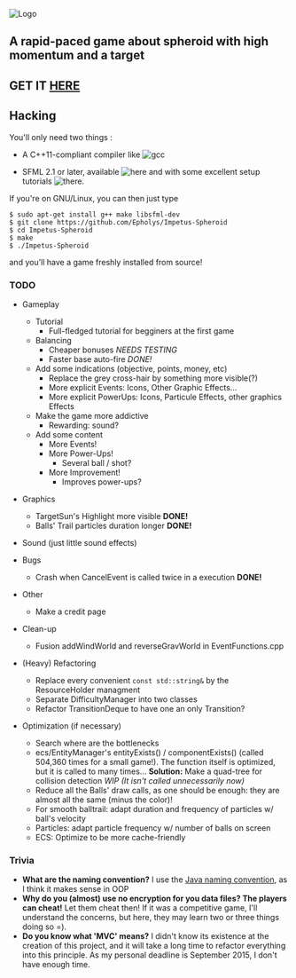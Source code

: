 
![Logo](../master/media/images/logo.png)

## A rapid-paced game about spheroid with high momentum and a target

## GET IT [HERE](http://epholys.itch.io/impetus-spheroid)

## Hacking

You'll only need two things :

* A C++11-compliant compiler like ![gcc](https://gcc.gnu.org/)

* SFML 2.1 or later, available ![here](http://www.sfml-dev.org/download/sfml/2.1/) and with some excellent setup tutorials ![there](http://www.sfml-dev.org/tutorials/2.1/).

If you're on GNU/Linux, you can then just type 

```
$ sudo apt-get install g++ make libsfml-dev
$ git clone https://github.com/Epholys/Impetus-Spheroid
$ cd Impetus-Spheroid
$ make
$ ./Impetus-Spheroid
```

and you'll have a game freshly installed from source!

### TODO

* Gameplay
  * Tutorial
  	* Full-fledged tutorial for begginers at the first game
  * Balancing
  	* Cheaper bonuses _NEEDS TESTING_
	* Faster base auto-fire _DONE!_
  * Add some indications (objective, points, money, etc)
	* Replace the grey cross-hair by something more visible(?)
	* More explicit Events: Icons, Other Graphic Effects...
	* More explicit PowerUps: Icons, Particule Effects, other graphics Effects
  * Make the game more addictive
	* Rewarding: sound?
  * Add some content
  	* More Events!
	* More Power-Ups!
	  * Several ball / shot?
	* More Improvement!
	  * Improves power-ups?

* Graphics
  * TargetSun's Highlight more visible __DONE!__
  * Balls' Trail particles duration longer __DONE!__
  
* Sound (just little sound effects)

* Bugs
  * Crash when CancelEvent is called twice in a execution __DONE!__

* Other
  * Make a credit page

* Clean-up
  * Fusion addWindWorld and reverseGravWorld in EventFunctions.cpp

* (Heavy) Refactoring
  * Replace every convenient ```const std::string&``` by the ResourceHolder managment
  * Separate DifficultyManager into two classes
  * Refactor TransitionDeque to have one an only Transition?
	
* Optimization (if necessary)
  * Search where are the bottlenecks
  * ecs/EntityManager's entityExists() / componentExists() (called 504,360 times for a small game!).
The function itself is optimized, but it is called to many times...
**Solution:** Make a quad-tree for collision detection _WIP (It isn't called unnecessarily now)_
  * Reduce all the Balls' draw calls, as one should be enough: they are almost all the same (minus the color)!
  * For smooth balltrail: adapt duration and frequency of particles w/ ball's velocity
  * Particles: adapt particle frequency w/ number of balls on screen
  * ECS: Optimize to be more cache-friendly

### Trivia
* __What are the naming convention?__ I use the [Java naming convention](https://en.wikipedia.org/wiki/Naming_convention_%28programming%29#Java), as I think it makes sense in OOP
* __Why do you (almost) use no encryption for you data files? The players can cheat!__ Let them cheat then! If it was a competitive game, I'll understand the concerns, but here, they may learn two or three things doing so =).
* __Do you know what 'MVC' means?__ I didn't know its existence at the creation of this project, and it will take a long time to refactor everything into this principle. As my personal deadline is September 2015, I don't have enough time.
